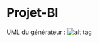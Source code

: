 # Projet-BI
UML du générateur :
![alt tag](https://github.com/adrienelium/Projet-BI/blob/master/uml-1.png?raw=true)
